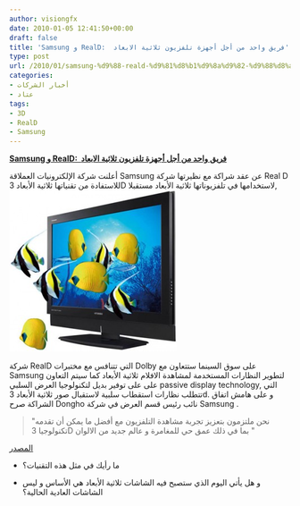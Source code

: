 ```yaml
---
author: visiongfx
date: 2010-01-05 12:41:50+00:00
draft: false
title: 'Samsung و RealD:  فريق واحد من أجل أجهزة تلفزيون ثلاثية الابعاد'
type: post
url: /2010/01/samsung-%d9%88-reald-%d9%81%d8%b1%d9%8a%d9%82-%d9%88%d8%a7%d8%ad%d8%af-%d9%85%d9%86-%d8%a3%d8%ac%d9%84-%d8%a3%d8%ac%d9%87%d8%b2%d8%a9-%d8%aa%d9%84%d9%81%d8%b2%d9%8a%d9%88%d9%86-%d8%ab%d9%84%d8%a7/
categories:
- أخبار الشركات
- عتاد
tags:
- 3D
- RealD
- Samsung
---
```


[**Samsung و RealD:  فريق واحد من أجل أجهزة تلفزيون ثلاثية الابعاد**](https://www.it-scoop.com/2010/01/samsung-%d9%88-reald-%d9%81%d8%b1%d9%8a%d9%82-%d9%88%d8%a7%d8%ad%d8%af-%d9%85%d9%86-%d8%a3%d8%ac%d9%84-%d8%a3%d8%ac%d9%87%d8%b2%d8%a9-%d8%aa%d9%84%d9%81%d8%b2%d9%8a%d9%88%d9%86-%d8%ab%d9%84%d8%a7/)


أعلنت شركة الإلكترونيات العملاقة Samsung عن عقد شراكة مع  نظيرتها شركة Real D للاستفادة من تقنياتها ثلاثية الأبعاد 3D لاستخدامها في تلفزيوناتها ثلاثية الأبعاد مستقبلا,
[![](3dtv-fishes-300x289.jpg)
](https://www.it-scoop.com/2010/01/samsung-%d9%88-reald-%d9%81%d8%b1%d9%8a%d9%82-%d9%88%d8%a7%d8%ad%d8%af-%d9%85%d9%86-%d8%a3%d8%ac%d9%84-%d8%a3%d8%ac%d9%87%d8%b2%d8%a9-%d8%aa%d9%84%d9%81%d8%b2%d9%8a%d9%88%d9%86-%d8%ab%d9%84%d8%a7/)

شركة RealD التي تتنافس مع مختبرات Dolby على سوق السينما ستتعاون مع Samsung لتطوير النظارات المستخدمة لمشاهدة الافلام ثلاثية الأبعاد كما سيتم التعاون على على توفير بديل لتكنولوجيا العرض السلبي passive display technology, التي تتطلب نظارات استقطاب سلبية لاستقبال صور ثلاثية الأبعاد 3d.
و على هامش اتفاق الشراكة صرح  Dongho نائب رئيس قسم العرض في شركة Samsung .


<blockquote>"نحن ملتزمون بتعزيز تجربة مشاهدة التلفزيون مع أفضل ما يمكن أن تقدمه تكنولوجيا 3D بما في ذلك عمق حي للمغامرة و عالم جديد من الالوان "</blockquote>


[المصدر](http://www.pcmag.com/article2/0,2817,2357636,00.asp)

- ما رأيك في مثل هذه التقنيات؟

- و هل يأتي اليوم الذي ستصبح فيه الشاشات ثلاثية الأبعاد هي الأساس و ليس الشاشات العادية الحالية؟
